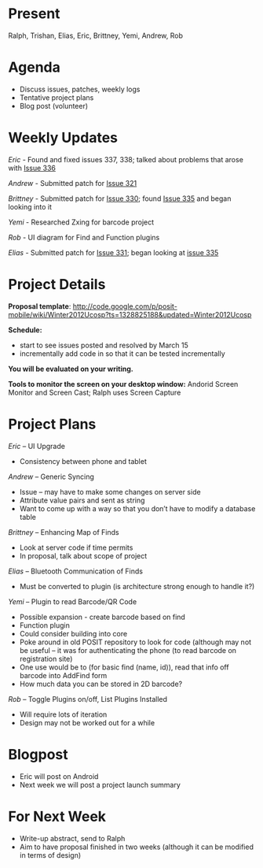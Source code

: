 # Present #

Ralph, Trishan, Elias, Eric, Brittney, Yemi, Andrew, Rob

# Agenda #

  * Discuss issues, patches, weekly logs
  * Tentative project plans
  * Blog post (volunteer)

# Weekly Updates #

_Eric_ - Found and fixed issues 337, 338; talked about problems that arose with [Issue 336](https://code.google.com/p/posit-mobile/issues/detail?id=336)

_Andrew_ - Submitted patch for [Issue 321](https://code.google.com/p/posit-mobile/issues/detail?id=321)

_Brittney_ - Submitted patch for [Issue 330](https://code.google.com/p/posit-mobile/issues/detail?id=330); found [Issue 335](https://code.google.com/p/posit-mobile/issues/detail?id=335) and began looking into it

_Yemi_ - Researched Zxing for barcode project

_Rob_ - UI diagram for Find and Function plugins

_Elias_ - Submitted patch for [Issue 331](https://code.google.com/p/posit-mobile/issues/detail?id=331); began looking at [issue 335](https://code.google.com/p/posit-mobile/issues/detail?id=335)

# Project Details #

**Proposal template**:
http://code.google.com/p/posit-mobile/wiki/Winter2012Ucosp?ts=1328825188&updated=Winter2012Ucosp

**Schedule:**
  * start to see issues posted and resolved by March 15
  * incrementally add code in so that it can be tested incrementally

**You will be evaluated on your writing.**

**Tools to monitor the screen on your desktop window:**
Andorid Screen Monitor and Screen Cast;
Ralph uses Screen Capture


# Project Plans #

_Eric_ – UI Upgrade
  * Consistency between phone and tablet

_Andrew_ – Generic Syncing
  * Issue – may have to make some changes on server side
  * Attribute value pairs and sent as string
  * Want to come up with a way so that you don’t have to modify a database table

_Brittney_ – Enhancing Map of Finds
  * Look at server code if time permits
  * In proposal, talk about scope of project

_Elias_ – Bluetooth Communication of Finds
  * Must be converted to plugin (is architecture strong enough to handle it?)

_Yemi_ – Plugin to read Barcode/QR Code
  * Possible expansion - create barcode based on find
  * Function plugin
  * Could consider building into core
  * Poke around in old POSIT repository to look for code (although may not be useful – it was for authenticating the phone (to read barcode on registration site)
  * One use would be to (for basic find (name, id)), read that info off barcode into AddFind form
  * How much data you can be stored in 2D barcode?

_Rob_ – Toggle Plugins on/off, List Plugins Installed
  * Will require lots of iteration
  * Design may not be worked out for a while

# Blogpost #

  * Eric will post on Android
  * Next week we will post a project launch summary


# For Next Week #

  * Write-up abstract, send to Ralph
  * Aim to have proposal finished in two weeks (although it can be modified in terms of design)
